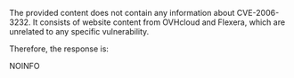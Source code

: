 The provided content does not contain any information about CVE-2006-3232. It consists of website content from OVHcloud and Flexera, which are unrelated to any specific vulnerability.

Therefore, the response is:

NOINFO
